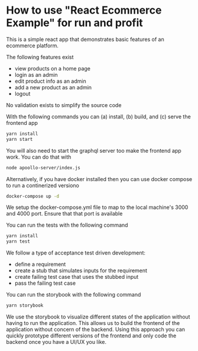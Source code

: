 # How to use "React Ecommerce Example" for run and profit

This is a simple react app that demonstrates basic features of an ecommerce platform.

The following features exist
 * view products on a home page
 * login as an admin
 * edit product info as an admin
 * add a new product as an admin
 * logout

No validation exists to simplify the source code

With the following commands you can (a) install, (b) build, and (c) serve the frontend app

```bash
yarn install
yarn start
```

You will also need to start the graphql server too make the frontend app work. You can do that with

```bash
node apoollo-server/index.js
```

Alternatively, if you have docker installed then you can use docker compose to run a continerized versiono

```bash
docker-compose up -d
```

We setup the docker-compose.yml file to map to the local machine's 3000 and 4000 port. Ensure that that port is available

You can run the tests with the following command

```bash
yarn install
yarn test
```

We follow a type of acceptance test driven development:
 * define a requirement
 * create a stub that simulates inputs for the requirement
 * create failing test case that uses the stubbed input
 * pass the failing test case

 You can run the storybook with the following command

 ```bash
yarn storybook
 ```

 We use the storybook to visualize different states of the application without having to run the application. This allows us to build the frontend of the application without concern of the backend. Using this approach you can quickly prototype different versions of the frontend and only code the backend once you have a UI/UX you like.
